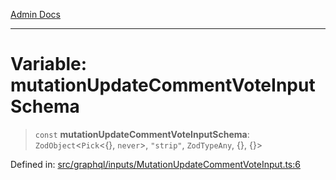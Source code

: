 [Admin Docs](/)

***

# Variable: mutationUpdateCommentVoteInputSchema

> `const` **mutationUpdateCommentVoteInputSchema**: `ZodObject`\<`Pick`\<\{\}, `never`\>, `"strip"`, `ZodTypeAny`, \{\}, \{\}\>

Defined in: [src/graphql/inputs/MutationUpdateCommentVoteInput.ts:6](https://github.com/syedali237/talawa-api/blob/691786dc98e76819737c41ef0af34983792105fd/src/graphql/inputs/MutationUpdateCommentVoteInput.ts#L6)
